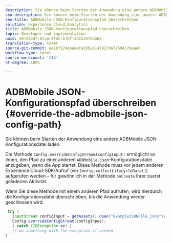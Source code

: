 ```yaml
---
description: Sie können beim Starten der Anwendung eine andere ADBMobile JSON-Konfigurationsdatei laden.
seo-description: Sie können beim Starten der Anwendung eine andere ADBMobile JSON-Konfigurationsdatei laden.
seo-title: ADBMobile-JSON-Konfigurationspfad überschreiben
solution: Experience Cloud,Analytics
title: ADBMobile-JSON-Konfigurationspfad überschreiben
topic: Developer and implementation
uuid: 6872a5d7-0c5a-4fdc-b7bf-ad1534763a6a
translation-type: tm+mt
source-git-commit: ae16f224eeaeefa29b2e1479270a72694c79aaa0
workflow-type: tm+mt
source-wordcount: '116'
ht-degree: 100%

---
```



# ADBMobile JSON-Konfigurationspfad überschreiben {#override-the-adbmobile-json-config-path}

Sie können beim Starten der Anwendung eine andere ADBMobile JSON-Konfigurationsdatei laden.

Die Methode `Config.overrideConfigStream(configInput)` ermöglicht es Ihnen, den Pfad zu einer anderen `ADBMobile.json`-Konfigurationsdatei anzugeben, wenn die App startet. Diese Methode muss vor jedem anderen Experience Cloud-SDK-Aufruf (vor `Config.collectLifecycleData()`) aufgerufen werden – für gewöhnlich in der Methode `onCreate` Ihrer zuerst geladenen Aktivität.

Wenn Sie diese Methode mit einem anderen Pfad aufrufen, wird hierdurch die Konfigurationsdatei überschrieben, bis die Anwendung wieder geschlossen wird.

```java
 try { 
   InputStream configInput = getAssets().open("ExampleJSONFile.json"); 
   Config.overrideConfigStream(configInput); 
   } catch (IOException ex) { 
   // do something with the exception if needed 
}
```

